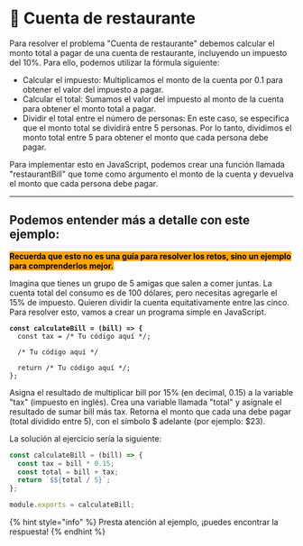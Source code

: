 # 🍕 Cuenta de restaurante

Para resolver el problema "Cuenta de restaurante" debemos calcular el monto total a pagar de una cuenta de restaurante, incluyendo un impuesto del 10%. Para ello, podemos utilizar la fórmula siguiente:

* Calcular el impuesto: Multiplicamos el monto de la cuenta por 0.1 para obtener el valor del impuesto a pagar.
* Calcular el total: Sumamos el valor del impuesto al monto de la cuenta para obtener el monto total a pagar.
* Dividir el total entre el número de personas: En este caso, se especifica que el monto total se dividirá entre 5 personas. Por lo tanto, dividimos el monto total entre 5 para obtener el monto que cada persona debe pagar.

Para implementar esto en JavaScript, podemos crear una función llamada "restaurantBill" que tome como argumento el monto de la cuenta y devuelva el monto que cada persona debe pagar.

***

## Podemos entender más a detalle con este ejemplo:

<mark style="background-color:orange;">**Recuerda que esto no es una guía para resolver los retos, sino un ejemplo para comprenderlos mejor.**</mark>

Imagina que tienes un grupo de 5 amigas que salen a comer juntas. La cuenta total del consumo es de 100 dólares, pero necesitas agregarle el 15% de impuesto. Quieren dividir la cuenta equitativamente entre las cinco. Para resolver esto, vamos a crear un programa simple en JavaScript.

<pre class="language-javascript"><code class="lang-javascript"><strong>const calculateBill = (bill) => {
</strong>  const tax = /* Tu código aquí */;

  /* Tu código aquí */

  return /* Tu código aquí */;
};
</code></pre>

Asigna el resultado de multiplicar bill por 15% (en decimal, 0.15) a la variable "tax" (impuesto en inglés). Crea una variable llamada "total" y asígnale el resultado de sumar bill más tax. Retorna el monto que cada una debe pagar (total dividido entre 5), con el símbolo $ adelante (por ejemplo: $23).

La solución al ejercicio sería la siguiente:

```javascript
const calculateBill = (bill) => {
  const tax = bill * 0.15;
  const total = bill + tax;
  return `$${total / 5}`;
};

module.exports = calculateBill;
```

{% hint style="info" %}
Presta atención al ejemplo, ¡puedes encontrar la respuesta!
{% endhint %}
